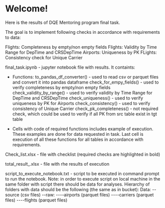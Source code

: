 # Welcome!

Here is the results of DQE Mentoring program final task.

The goal is to implement following checks in accordance with requirements to data:

Flights: Completeness by empty/non empty fields
Flights: Validity by Time Range for DepTime and CRSDepTime
Airports: Uniqueness by PK
FLights: Consistency check for Unique Carrier

final_task.ipynb - jupyter notebook file with results. 
It containts:
- Functions: 
	to_pandas_df_converter() 	- used to read csv or parquet files and convert it into pandas dataframe
	check_for_empy_fields() 	- used to verify completeness by empty/non empty fields
	check_validity_by_range() 	- used to verify validity by Time Range for DepTime and CRSDepTime
	check_uniqueness()			- used to verify uniqueness by PK for Airports
	check_consistency()			- used to verify consistency of Unique Carrier
	check_pk_completeness()		- not required check, which could be used to verify if all PK from src table exist in tgt table

- Cells with code of required functions includes example of execution. These examples are done for data requested in task.
Last cell is execution of all these functions for all tables in accordance with requirements.

Check_list.xlsx - file with checklist (required checks are highlighted in bold)

total_result_<date>.xlsx - file with rhe results of execution

script_to_execute_notebook.txt - script to be executed in command prompt to run the notebook. 
Note: in order to execute script on local machine in the same folder with script there should be data for analyses.
Hierarchy of folders with data should be the following (the same as in bucket):
Data:
--source (csv files)
--raw:
----airports (parquet files)
----carriers (parquet files)
----flights (parquet files)
